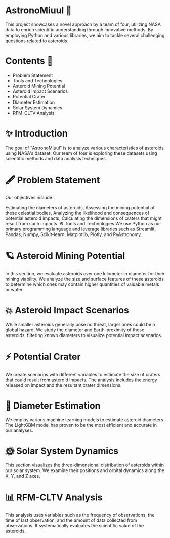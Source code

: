 
# AstronoMiuul 👩

This project showcases a novel approach by a team of four, utilizing NASA data to enrich scientific understanding through innovative methods. By employing Python and various libraries, we aim to tackle several challenging questions related to asteroids.

# Contents 🚀
- Problem Statement
- Tools and Technologies
- Asteroid Mining Potential
- Asteroid Impact Scenarios
- Potential Crater
- Diameter Estimation
- Solar System Dynamics
- RFM-CLTV Analysis

# ✨ Introduction
The goal of "AstronoMiuul" is to analyze various characteristics of asteroids using NASA's dataset. Our team of four is exploring these datasets using scientific methods and data analysis techniques.

# 🖋️ Problem Statement
Our objectives include:

Estimating the diameters of asteroids,
Assessing the mining potential of these celestial bodies,
Analyzing the likelihood and consequences of potential asteroid impacts,
Calculating the dimensions of craters that might result from such impacts.
⚙️ Tools and Technologies
We use Python as our primary programming language and leverage libraries such as Streamlit, Pandas, Numpy, Scikit-learn, Matplotlib, Plotly, and PyAstronomy.

# 🪐 Asteroid Mining Potential
In this section, we evaluate asteroids over one kilometer in diameter for their mining viability. We analyze the size and surface features of these asteroids to determine which ones may contain higher quantities of valuable metals or water.

# 💥 Asteroid Impact Scenarios
While smaller asteroids generally pose no threat, larger ones could be a global hazard. We study the diameter and Earth-proximity of these asteroids, filtering known diameters to visualize potential impact scenarios.

# ⚡️ Potential Crater
We create scenarios with different variables to estimate the size of craters that could result from asteroid impacts. The analysis includes the energy released on impact and the resultant crater dimensions.

# 🧐 Diameter Estimation
We employ various machine learning models to estimate asteroid diameters. The LightGBM model has proven to be the most efficient and accurate in our analyses.

# 🌞 Solar System Dynamics
This section visualizes the three-dimensional distribution of asteroids within our solar system. We examine their positions and orbital dynamics along the X, Y, and Z axes.

# 📊 RFM-CLTV Analysis
This analysis uses variables such as the frequency of observations, the time of last observation, and the amount of data collected from observations. It systematically evaluates the scientific value of the asteroids.

